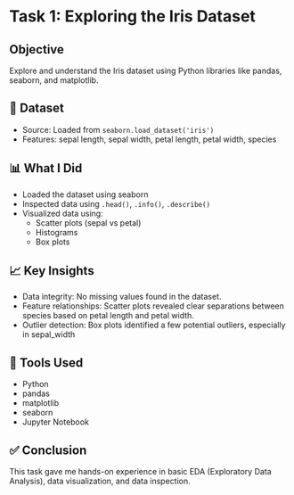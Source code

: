 # Task 1: Exploring the Iris Dataset

## Objective
Explore and understand the Iris dataset using Python libraries like pandas, seaborn, and matplotlib.

## 📁 Dataset
- Source: Loaded from `seaborn.load_dataset('iris')`
- Features: sepal length, sepal width, petal length, petal width, species

## 📊 What I Did
- Loaded the dataset using seaborn
- Inspected data using `.head()`, `.info()`, `.describe()`
- Visualized data using:
  - Scatter plots (sepal vs petal)
  - Histograms
  - Box plots

## 📈 Key Insights
- Data integrity: No missing values found in the dataset.
- Feature relationships: Scatter plots revealed clear separations between species based on petal length and petal width.
- Outlier detection: Box plots identified a few potential outliers, especially in sepal_width

## 🧰 Tools Used
- Python
- pandas
- matplotlib
- seaborn
- Jupyter Notebook

## ✅ Conclusion
This task gave me hands-on experience in basic EDA (Exploratory Data Analysis), data visualization, and data inspection.
